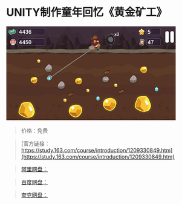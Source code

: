 # UNITY制作童年回忆《黄金矿工》

![img](../../../assets/study163/free/86757806ed8d4adea688ef13cee60a59.jpeg)

> 价格：免费

> [官方链接：https://study.163.com/course/introduction/1209330849.htm](https://study.163.com/course/introduction/1209330849.htm)

> [阿里网盘：]()

> [百度网盘：]()

> [夸克网盘：]()

